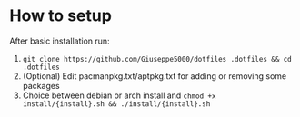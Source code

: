 # How to setup

After basic installation run:
1. ```git clone https://github.com/Giuseppe5000/dotfiles .dotfiles && cd .dotfiles```
2. (Optional) Edit pacmanpkg.txt/aptpkg.txt for adding or removing some packages
3. Choice between debian or arch install and ```chmod +x install/{install}.sh && ./install/{install}.sh```
